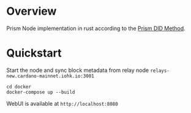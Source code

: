 # Overview

Prism Node implementation in rust according to the [Prism DID Method](https://github.com/input-output-hk/prism-did-method-spec/blob/main/w3c-spec/PRISM-method.md).

# Quickstart

Start the node and sync block metadata from relay node `relays-new.cardano-mainnet.iohk.io:3001`

```
cd docker
docker-compose up --build
```

WebUI is available at `http://localhost:8080`

